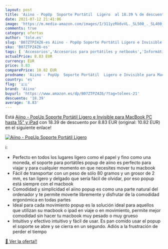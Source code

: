 ```yaml
---
layout: post
title: 'Aiino - PopUp  Soporte Portátil  Ligero  al 18.39 % de descuento'
date: 2021-07-12 21:41:06
image: 'https://m.media-amazon.com/images/I/311yzRk6vVL._SL500_._SL400_.jpg'
comments: true
category: ofertas
author: 'tole.es'
slug: 'B07ZTPZ4Z6-es Aiino - PopUp Soporte Portátil Ligero e Invisible para...'
sku: 'B07ZTPZ4Z6-es'
tags: [ 'Accesorios','Accesorios para portátiles y netbooks','Informática','Soportes de regazo para portátiles y netbooks','aiino','ipad', ]
actualPrice: 8.83 EUR
currency: EUR
price: 8.83
comparePrice: 10.82 EUR
prodname: 'Aiino - PopUp  Soporte Portátil  Ligero e Invisible para MacBook  PC hasta 15" y iPad'
country: 'es'
flag: '🇪🇸'
brand: 'Aiino'
buyurl: 'https://www.amazon.es/dp/B07ZTPZ4Z6/?tag=tolees-21'
descuento: '18.39'
average: '8.83'
---
```


Está [Aiino - PopUp  Soporte Portátil  Ligero e Invisible para MacBook  PC hasta 15" y iPad](https://www.amazon.es/dp/B07ZTPZ4Z6/?tag=tolees-21) con 18.39 de descuento por 8.83 EUR (original: 10.82 EUR) en el siguiente enlace!

[![Aiino - PopUp  Soporte Portátil  Ligero ](https://m.media-amazon.com/images/I/311yzRk6vVL._SL500_._SL400_.jpg)](https://www.amazon.es/dp/B07ZTPZ4Z6/?tag=tolees-21)

ℹ️:

- Perfecto en todos los lugares ligero como el papel y fino como una moneda, el soporte para portátiles popup de aiino es perfecto para viajar y para cualquier momento en que necesites mover tu macbook
- Fácil de transportar con un peso de sólo 80 gramos y un grosor de 2 mm, es tan ligero y delgado que sería fácil de olvidar, por eso popup está siempre con el macbook
- Comodidad y simplicidad el aiino popup es como una parte natural del ordenador y te permite moverte libremente y disfrutar de la comodidad ergonómica en todas partes
- Ideal para cada movimiento popup es la solución ideal para aquellos que utilizan su macbook o ipad en viaje o en movimiento, permite mejor comodidad sin hacer tu macbook muy pesado o muy grueso
- Intuitivo y efectivo intuitivo y fácil de usar. Es pan comido usar el popup el soporte se abre y se cierra en un segundo. Adiós a la frustración de perder el tiempo

[🛒 Ver la oferta!!](https://www.amazon.es/dp/B07ZTPZ4Z6/?tag=tolees-21)
